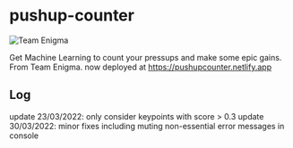 # pushup-counter
![Team Enigma](https://img.shields.io/badge/Team%20Enigma-Harrow%20School-blue)

Get Machine Learning to count your pressups and make some epic gains. From Team Enigma.
now deployed at https://pushupcounter.netlify.app

## Log

update 23/03/2022: only consider keypoints with score > 0.3
update 30/03/2022: minor fixes including muting non-essential error messages in console
